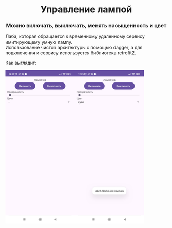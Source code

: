 <h1 align="center">Управление лампой</h1>
<h3 align="center">Можно включать, выключать, менять насыщенность и цвет</h3>

Лаба, которая обращается к временному удаленному сервису имитирующему умную лампу.<br>
Использование чистой архитектуры с помощью dagger, а для подключения к сервису используется библиотека retrofit2.

Как выглядит:
<div style="display: flex;"><img src="/screens/screen_main.jpg" width="216" height="480" style="margin-right: 1;">
  <img src="/screens/screen_change_color.jpg" width="216" height="480">
</div>
